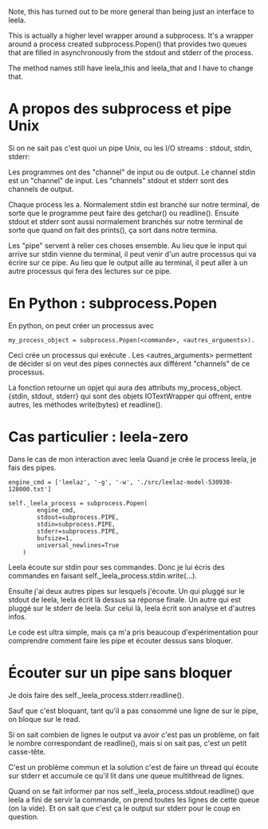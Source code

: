 Note, this has turned out to be more general than being just an interface to leela.

This is actually a higher level wrapper around a subprocess.  It's a wrapper around
a process created subprocess.Popen() that provides two queues that are filled in
asynchronously from the stdout and stderr of the process.

The method names still have leela_this and leela_that and I have to change that.

A propos des subprocess et pipe Unix
====================================

Si on ne sait pas c'est quoi un pipe Unix, ou les I/O streams : stdout, stdin, stderr:

Les programmes ont des "channel" de input ou de output.  Le channel stdin est un "channel" de input.  Les "channels" stdout et stderr sont des channels de output.

Chaque process les a.  Normalement stdin est branché sur notre terminal, de sorte que le programme peut faire des getchar() ou readline(). Ensuite stdout et stderr sont aussi normalement branchés sur notre terminal de sorte que quand on fait des prints(), ça sort dans notre termina.

Les "pipe" servent à relier ces choses ensemble.  Au lieu que le input qui arrive sur stdin vienne du terminal, il peut venir d'un autre processus qui va écrire sur ce pipe.  Au lieu que le output aille au terminal, il peut aller à un autre processus qui fera des lectures sur ce pipe.


En Python : subprocess.Popen
============================

En python, on peut créer un processus avec

	my_process_object = subprocess.Popen(<commande>, <autres_arguments>).  

Ceci crée un processus qui exécute <commande>.  Les <autres_arguments> permettent de décider si on veut des pipes connectés aux différent "channels" de ce processus.

La fonction retourne un opjet qui aura des attributs my_process_object.{stdin, stdout, stderr} qui sont des objets IOTextWrapper qui offrent, entre autres, les méthodes write(bytes) et readline().


Cas particulier : leela-zero
============================

Dans le cas de mon interaction avec leela
Quand je crée le process leela, je fais des pipes.

	engine_cmd = ['leelaz', '-g', '-w', './src/leelaz-model-530930-128000.txt']

    self._leela_process = subprocess.Popen(
            engine_cmd,
            stdout=subprocess.PIPE,
            stdin=subprocess.PIPE,
            stderr=subprocess.PIPE,
            bufsize=1,
            universal_newlines=True
        )

Leela écoute sur stdin pour ses commandes.  Donc je lui écris des commandes en faisant self._leela_process.stdin.write(...).

Ensuite j'ai deux autres pipes sur lesquels j'écoute.  Un qui pluggé sur le stdout de leela, leela écrit là dessus sa réponse finale.  Un autre qui est pluggé sur le stderr de leela.  Sur celui là, leela écrit son analyse et d'autres infos.

Le code est ultra simple, mais ça m'a pris beaucoup d'expérimentation pour comprendre comment faire les pipe et écouter dessus sans bloquer.

Écouter sur un pipe sans bloquer
================================

Je dois faire des self._leela_process.stderr.readline().

Sauf que c'est bloquant, tant qu'il a pas consommé une ligne de sur le pipe, on bloque sur le read.

Si on sait combien de lignes le output va avoir c'est pas un problème, on fait le nombre correspondant de readline(), mais si on sait pas, c'est un petit casse-tête.

C'est un problème commun et la solution c'est de faire un thread qui écoute sur stderr et accumule ce qu'il lit dans une queue multithread de lignes.

Quand on se fait informer par nos self._leela_process.stdout.readline() que leela a fini de servir la commande, on prend toutes les lignes de cette queue (on la vide).  Et on sait que c'est ça le output sur stderr pour le coup en question.
